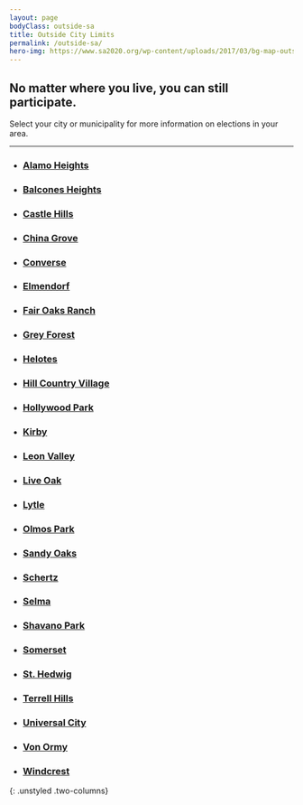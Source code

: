```yaml
---
layout: page
bodyClass: outside-sa
title: Outside City Limits
permalink: /outside-sa/
hero-img: https://www.sa2020.org/wp-content/uploads/2017/03/bg-map-outside-sa.png
---
```


## No matter where you live, you can still participate.

Select your city or municipality for more information on elections in your area.

---------

* ### [Alamo Heights](http://www.alamoheightstx.gov/government/elections/)
* ### [Balcones Heights](https://bhtx.gov/departments/city-secretary/election-information)
* ### [Castle Hills](http://www.cityofcastlehills.com/2244/ElectionsElecciones)
* ### [China Grove](https://www.cityofchinagrove.org/city-council)
* ### [Converse](http://www.conversetx.net/208/Elections)
* ### [Elmendorf](https://www.elmendorf-tx.com/city-council.html)
* ### [Fair Oaks Ranch](http://www.fairoaksranchtx.org/index.aspx?nid=134)
* ### [Grey Forest](http://greyforest-tx.gov/government/elections/)
* ### [Helotes](http://www.helotes-tx.gov/news/general-election-may-6-2017-eleccion-general-mayo-6-2017/)
* ### [Hill Country Village](http://hcv.org/?page_id=94)
* ### [Hollywood Park](http://hollywoodpark-tx.gov/city-council/)
* ### [Kirby](http://www.kirbytx.org/government/city-council/)
* ### [Leon Valley](http://www.leonvalleytexas.gov/government/city_council/government/election_information.php)
* ### [Live Oak](http://www.liveoaktx.net/government/elections)
* ### [Lytle](http://tx-lytle.civicplus.com/index.aspx?nid=100)
* ### [Olmos Park](http://olmospark.org/index.asp?SEC=68264F7C-6688-4A7A-B30D-5D99FE204CDF&Type=B_BASIC)
* ### [Sandy Oaks](http://www.cityofsandyoaks.com/election-2017.html)
* ### [Schertz](http://schertz.com/?page_id=406)
* ### [Selma](http://ci.selma.tx.us/149/Mayor-City-Council)
* ### [Shavano Park](http://www.shavanopark.org/departments/elections_elecciones.php)
* ### [Somerset](http://www.cityofsomersettx.com/city-council.html)
* ### [St. Hedwig](https://sainthedwigcity.org/contact-information-and-helpful-phone-numbers/)
* ### [Terrell Hills](http://www.terrell-hills.com/council.html)
* ### [Universal City](http://www.universalcitytexas.com/580/Municipal-Elections)
* ### [Von Ormy](http://www.vonormytexas.com/)
* ### [Windcrest](http://www.ci.windcrest.tx.us/index.aspx?nid=506)
{: .unstyled .two-columns}